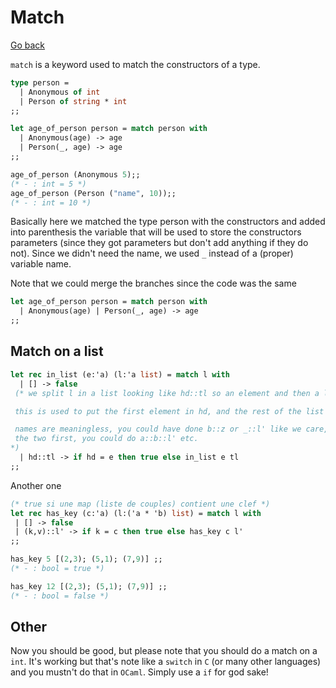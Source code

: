 # Match

[Go back](..)

``match`` is a keyword used to match the constructors
of a type.

```ocaml
type person =
  | Anonymous of int
  | Person of string * int 
;;

let age_of_person person = match person with
  | Anonymous(age) -> age
  | Person(_, age) -> age
;;

age_of_person (Anonymous 5);;
(* - : int = 5 *)
age_of_person (Person ("name", 10));;
(* - : int = 10 *)
```

Basically here we matched the type person with the constructors
and added into parenthesis the variable that will be used
to store the constructors parameters (since they got
parameters but don't add anything if they do not). Since
we didn't need the name, we used ``_`` instead of a
(proper) variable name.

Note that we could merge the branches since the code
was the same

```ocaml
let age_of_person person = match person with
  | Anonymous(age) | Person(_, age) -> age 
;;
```

<div class="sr"></div>

## Match on a list

```ocaml
let rec in_list (e:'a) (l:'a list) = match l with
  | [] -> false
 (* we split l in a list looking like hd::tl so an element and then a list

 this is used to put the first element in hd, and the rest of the list in tl

 names are meaningless, you could have done b::z or _::l' like we care, if you wanted
 the two first, you could do a::b::l' etc.
*)
  | hd::tl -> if hd = e then true else in_list e tl
;;
```

Another one

```ocaml
(* true si une map (liste de couples) contient une clef *)
let rec has_key (c:'a) (l:('a * 'b) list) = match l with
 | [] -> false
 | (k,v)::l' -> if k = c then true else has_key c l'
;;

has_key 5 [(2,3); (5,1); (7,9)] ;;
(* - : bool = true *)

has_key 12 [(2,3); (5,1); (7,9)] ;;
(* - : bool = false *)
```

<div class="sl"></div>

## Other

Now you should be good, but please note that you should do
a match on a ``int``. It's working but that's note
like a ``switch`` in `C` (or many other languages) and
you mustn't do that in ``OCaml``. Simply use a `if`
for god sake!
